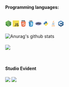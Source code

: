 **Programming languages:**  
<br></br>
<code><img height="20" src="https://raw.githubusercontent.com/github/explore/80688e429a7d4ef2fca1e82350fe8e3517d3494d/topics/nodejs/nodejs.png"></code> 
<code><img height="20" src="https://raw.githubusercontent.com/github/explore/80688e429a7d4ef2fca1e82350fe8e3517d3494d/topics/javascript/javascript.png"></code>
<code><img height="20" src="https://raw.githubusercontent.com/github/explore/80688e429a7d4ef2fca1e82350fe8e3517d3494d/topics/html/html.png"></code>
<code><img height="20" src="https://raw.githubusercontent.com/github/explore/80688e429a7d4ef2fca1e82350fe8e3517d3494d/topics/css/css.png"></code>
<code><img height="20" src="https://raw.githubusercontent.com/github/explore/80688e429a7d4ef2fca1e82350fe8e3517d3494d/topics/php/php.png"></code>
<code><img height="20" src="https://raw.githubusercontent.com/github/explore/80688e429a7d4ef2fca1e82350fe8e3517d3494d/topics/python/python.png"></code>
<code><img height="20" src="https://raw.githubusercontent.com/github/explore/80688e429a7d4ef2fca1e82350fe8e3517d3494d/topics/java/java.png"></code>
<code><img height="20" src="https://raw.githubusercontent.com/github/explore/80688e429a7d4ef2fca1e82350fe8e3517d3494d/topics/cpp/cpp.png"></code>
<br></br>
<img align="center" src="https://github-readme-stats.anuraghazra1.vercel.app/api?username=themisterobvious&show_icons=true&include_all_commits=true&theme=tokyonight" alt="Anurag's github stats" />
<br></br>
<img align="center" src="https://github-readme-stats.anuraghazra1.vercel.app/api/top-langs/?username=themisterobvious&theme=tokyonight" />
<br></br>
<br></br>
**Studio Evident**
<br></br>
<img align="center" src="https://github-readme-stats.anuraghazra1.vercel.app/api?organization=studioevident&show_icons=true&include_all_commits=true&theme=radical"/>
<img align="center" src="https://github-readme-stats.anuraghazra1.vercel.app/api/top-langs/?organization=studioevident&layout=compact&theme=radical" />

